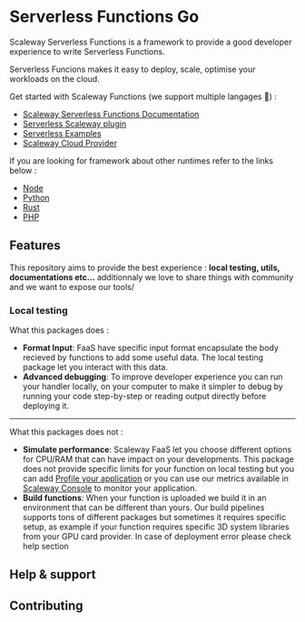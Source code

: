 # Serverless Functions Go

Scaleway Serverless Functions is a framework to provide a good developer experience to write Serverless Functions.

Serverless Funcions makes it easy to deploy, scale, optimise your workloads on the cloud.

Get started with Scaleway Functions (we support multiple langages :rocket:) : 
- [Scaleway Serverless Functions Documentation](https://www.scaleway.com/en/docs/serverless/functions/quickstart/)
- [Serverless Scaleway plugin](https://github.com/scaleway/serverless-scaleway-functions)
- [Serverless Examples](https://github.com/scaleway/serverless-examples)
- [Scaleway Cloud Provider](https://scaleway.com)

If you are looking for framework about other runtimes refer to the links below :
* [Node](https://github.com/scaleway/serverless-functions-node)
* [Python](https://github.com/scaleway/serverless-functions-python)
* [Rust](https://github.com/scaleway/serverless-functions-rust)
* [PHP](https://github.com/scaleway/serverless-functions-php)

## Features

This repository aims to provide the best experience : **local testing, utils, documentations etc...**
additionnaly we love to share things with community and we want to expose our tools/

### Local testing

What this packages does :
* **Format Input**: FaaS have specific input format encapsulate the body recieved by functions to add some useful data.
The local testing package let you interact with this data.
* **Advanced debugging**: To improve developer experience you can run your handler locally, on your computer to make
it simpler to debug by running your code step-by-step or reading output directly before deploying it.
* ****

What this packages does not : 
* **Simulate performance**: Scaleway FaaS let you choose different options for CPU/RAM that can have impact
on your developments. This package does not provide specific limits for your function on local testing but you can
add [Profile your application](https://go.dev/blog/pprof) or you can use our metrics available in [Scaleway Console](https://console.scaleway.com/)
to monitor your application.
* **Build functions**: When your function is uploaded we build it in an environment that can be different than yours. Our build pipelines supports
tons of different packages but sometimes it requires specific setup, as example if your function requires specific 3D system
libraries from your GPU card provider. In case of deployment error please check help section




## Help & support



## Contributing